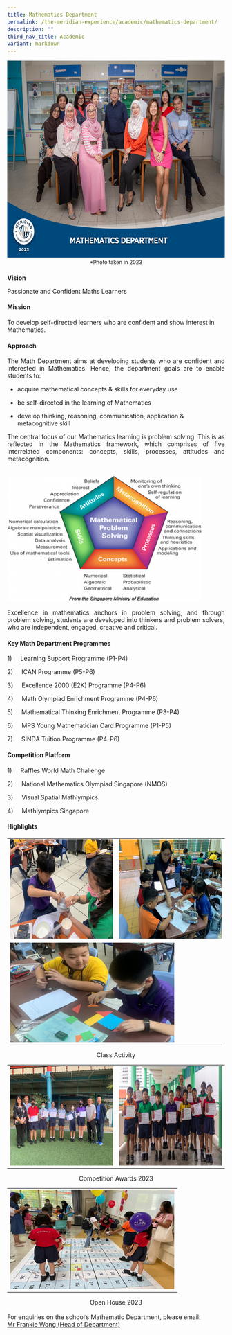 ```yaml
---
title: Mathematics Department
permalink: /the-meridian-experience/academic/mathematics-department/
description: ""
third_nav_title: Academic
variant: markdown
---
```

<img src="/images/Our%20Staff/2023%20Dept%20Photos/Math__Formal_min.jpg" style="width:650px;height:455px;float:center">
<p style="margin-bottom:0; margin-top:0; font-size: 12px; text-align:center;">*Photo taken in 2023</p>

<h4 style="margin-bottom:0; margin-top:1;"> Vision</h4>
<p>Passionate and Confident Maths Learners</p>

#### Mission
<p>To develop self-directed learners who are confident and show interest in Mathematics.</p>

#### Approach
<p align="justify">The Math Department aims at developing students who are confident and interested in Mathematics. Hence, the department goals are to enable students to:</p>

*   acquire mathematical concepts &amp; skills for everyday use  
    
*   be self-directed in the learning of Mathematics  
    
*   develop thinking, reasoning, communication, application &amp; metacognitive skill

<p align="justify">The central focus of our Mathematics learning is problem solving. This is as reflected in the Mathematics framework, which comprises of five interrelated components: concepts, skills, processes, attitudes and metacognition.</p>
<br>

<img src="/images/The%20Meridian%20Experience/Math%20Dept/mathematics-department-maths-720x486.png" style="width:450px;height:290px;float:center">

<p align="justify">Excellence in mathematics anchors in problem solving, and through problem solving, students are developed into thinkers and problem solvers, who are independent, engaged, creative and critical.</p>

#### Key Math Department Programmes

1)&nbsp;&nbsp;&nbsp;&nbsp; Learning Support Programme (P1-P4)

2)&nbsp;&nbsp;&nbsp;&nbsp; ICAN Programme (P5-P6)

3)&nbsp;&nbsp;&nbsp;&nbsp; Excellence 2000 (E2K) Programme (P4-P6)

4)&nbsp;&nbsp;&nbsp;&nbsp; Math Olympiad Enrichment Programme (P4-P6)

5)&nbsp;&nbsp;&nbsp;&nbsp; Mathematical Thinking Enrichment Programme (P3-P4)

6)&nbsp;&nbsp;&nbsp;&nbsp; MPS Young Mathematician Card Programme (P1-P5)

7)&nbsp;&nbsp;&nbsp;&nbsp; SINDA Tuition Programme (P4-P6)


#### Competition Platform

1)&nbsp;&nbsp;&nbsp;&nbsp; Raffles World Math Challenge

2)&nbsp;&nbsp;&nbsp;&nbsp; National Mathematics Olympiad Singapore (NMOS)

3)&nbsp;&nbsp;&nbsp;&nbsp; Visual Spatial Mathlympics

4)&nbsp;&nbsp;&nbsp;&nbsp; Mathlympics Singapore

#### Highlights

<table style="width:100%">
  <tbody><tr>
    <td><img src="/images/The%20Meridian%20Experience/Math%20Dept/2024_Math2.jpg" style="width:380px;height:230px;float:center"></td>
    <td><img src="/images/The%20Meridian%20Experience/Math%20Dept/2024_Math3.jpg" style="width:380px;height:230px;float:center"></td>
  </tr>
		<tr>
    <td colspan="2"><img src="/images/The%20Meridian%20Experience/Math%20Dept/2024_Math4.jpg" style="width:380px;height:230px;float:center"></td>
	</tr>
</tbody></table>
<p style="margin-bottom:0; margin-top:0; text-align:center;">Class Activity</p>

<table style="width:100%">
  <tbody><tr>
    <td><img src="/images/The%20Meridian%20Experience/Math%20Dept/2024_Math5.jpg" style="width:380px;height:230px;float:center"></td>
    <td><img src="/images/The%20Meridian%20Experience/Math%20Dept/2024_Math6.jpg" style="width:380px;height:230px;float:center"></td>
  </tr>
</tbody></table>
<p style="margin-bottom:0; margin-top:0; text-align:center;">Competition Awards 2023</p>

<table style="width:100%">
  <tbody>
		<tr>
    <td colspan="2"><img src="/images/The%20Meridian%20Experience/Math%20Dept/2024_Math1.jpg" style="width:380px;height:230px;float:center"></td>
	</tr>
</tbody></table>
<p style="margin-bottom:0; margin-top:0; text-align:center;">Open House 2023</p>

<br>
For enquiries on the school’s Mathematic Department, please email:<br>
<a href="mailto:wong_hoe_shyan@moe.edu.sg">Mr Frankie Wong (Head of Department)</a>